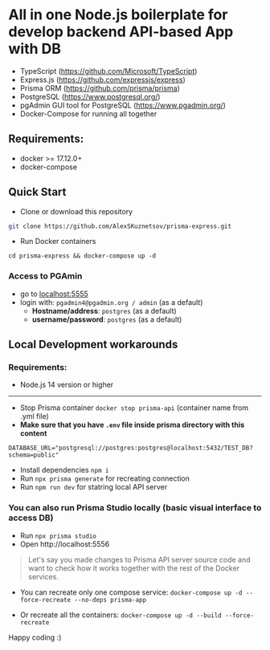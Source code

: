 # All in one Node.js boilerplate for develop backend API-based App with DB

- TypeScript (https://github.com/Microsoft/TypeScript)
- Express.js (https://github.com/expressjs/express)
- Prisma ORM (https://github.com/prisma/prisma)
- PostgreSQL (https://www.postgresql.org/)
- pgAdmin GUI tool for PostgreSQL (https://www.pgadmin.org/)
- Docker-Compose for running all together

## Requirements:

- docker >= 17.12.0+
- docker-compose

## Quick Start

- Clone or download this repository

```sh
git clone https://github.com/AlexSKuznetsov/prisma-express.git
```

- Run Docker containers

```
cd prisma-express && docker-compose up -d
```

### Access to PGAmin

- go to [localhost:5555](http://localhost:5555)
- login with: `pgadmin4@pgadmin.org / admin` (as a default)
  - **Hostname/address**: `postgres` (as a default)
  - **username/password**: `postgres` (as a default)

## Local Development workarounds

### Requirements:

- Node.js 14 version or higher

---

- Stop Prisma container `docker stop prisma-api` (container name from .yml file)
- **Make sure that you have `.env` file inside prisma directory with this content**

```
DATABASE_URL="postgresql://postgres:postgres@localhost:5432/TEST_DB?schema=public"
```

- Install dependencies `npm i`
- Run `npx prisma generate` for recreating connection
- Run `npm run dev` for statring local API server

### You can also run Prisma Studio locally (basic visual interface to access DB)

- Run `npx prisma studio`
- Open http://localhost:5556

> Let's say you made changes to Prisma API server source code and want to check how it works together with the rest of the Docker services.

- You can recreate only one compose service: `docker-compose up -d --force-recreate --no-deps prisma-app`

- Or recreate all the containers: `docker-compose up -d --build --force-recreate`

Happy coding :)
